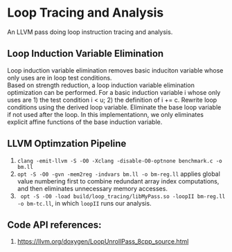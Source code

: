 # Loop Tracing and Analysis

An LLVM pass doing loop instruction tracing and analysis. 

## Loop Induction Variable Elimination
Loop induction variable elimination removes basic induciton variable whose only uses are in loop test conditions.  
Based on strength reduction, a loop induction variable elimination optimization can be performed. For a basic induction variable i whose only uses are 1) the test condition i < u; 2) the definition of i += c. Rewrite loop conditions using the derived loop variable. Eliminate the base loop variable if not used after the loop. In this implementationn, we only eliminates explicit affine functions of the base induction variable. 
 

## LLVM Optimzation Pipeline 
1. `clang -emit-llvm -S -O0 -Xclang -disable-O0-optnone benchmark.c -o bm.ll` 
2. `opt -S -O0 -gvn -mem2reg -indvars bm.ll -o bm-reg.ll` applies global value numbering first to combine redundant array index computations, and then eliminates unnecessary memory accesses.
3. ` opt -S -O0 -load build/loop_tracing/libMyPass.so -loopII bm-reg.ll -o bm-tc.ll`, in which `loopII` runs our analysis.


## Code API references:
1. https://llvm.org/doxygen/LoopUnrollPass_8cpp_source.html  

